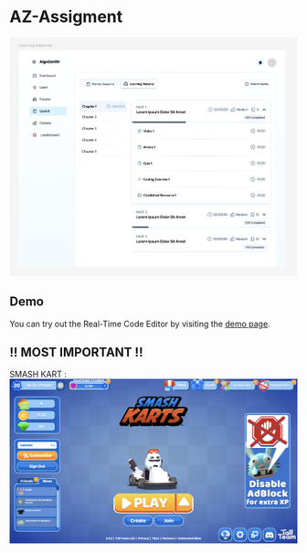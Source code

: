 # AZ-Assigment
![Screenshot1](./public/AZ-Task1.png)

## Demo
You can try out the Real-Time Code Editor by visiting the [demo page](https://672b339e491ba90ab0dfbbd8--algozenith-by-naman.netlify.app/).

## !! MOST IMPORTANT !!
SMASH KART : 
![Smash-Kart](./public/smashkart.png)